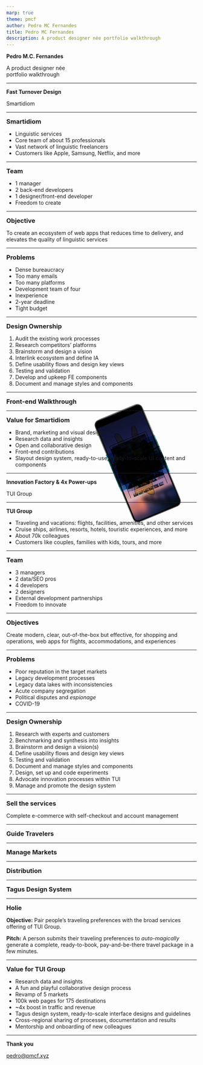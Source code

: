 ```yaml
---
marp: true
theme: pmcf
author: Pedro MC Fernandes
title: Pedro MC Fernandes
description: A product designer née portfolio walkthrough
---
```


# Pedro M.C. Fernandes

A product designer née<br> portfolio walkthrough

![](../img/portfolio/peace.svg)

<!--
_class: sep boost dark
_backgroundColor: var(--charcoal)
_color: var(--paper)
-->

<style scoped>
   img {
      position: absolute;
      top: 52%;
      left: 84%;
      width: 10em;
      height: auto;
      transform: translate(-50%, -50%) rotate(11deg);
      z-index: 1;
      background: none;
   }
   h1 {
      font-size: calc(var(--s8) * 1.1) !important;
      margin: 0;
   }
   section > :nth-last-child(2) {
      margin: 0;
   }
   section {
      padding: 0;
   }
</style>

---

## Fast Turnover Design

Smartidiom

![bg](../img/portfolio/smartidiom.png)

<!--
_class: sep boost dark
-->

<style scoped>
   section {
      padding: 2em 6em 0;
   }
   h1, h2, h3 {
      margin: 0
   }
</style>

---

### Smartidiom

- Linguistic services
- Core team of about 15 professionals
- Vast network of linguistic freelancers
- Customers like Apple, Samsung, Netflix, and more

![bg](../img/portfolio/plus-n-go.png)

<!--
_class: v-spaced
-->

---

### Team

- 1 manager
- 2 back-end developers
- 1 designer/front-end developer
- Freedom to create

![bg right:56.25%](../img/portfolio/team.png)

<!--
_class: v-spaced
-->

---

### Objective

To create an ecosystem of web apps that reduces time to delivery, and elevates the quality of linguistic services

![bg right:60%](../img/portfolio/ecosystem.png)

<!--
_class: v-spaced
-->

---

<!-- Scoped style -->

### Problems

- Dense bureaucracy
- Too many emails
- Too many platforms
- Development team of four
- Inexperience
- 2-year deadline
- Tight budget

![bg](../img/portfolio/whiteboard.png)

<!--
_class: content-flush-top
-->

---

### Design Ownership

1. Audit the existing work processes
2. Research competitors’ platforms
3. Brainstorm and design a vision
4. Interlink ecosystem and define IA
5. Define usability flows and design key views
6. Testing and validation
7. Develop and upkeep FE components
8. Document and manage styles and components

![bg](../img/portfolio/task-diagram.png)

<!--
_class: v-spaced
-->

---

### Front-end Walkthrough

![bg](../img/portfolio/suppliers-dashboard.png)

<!--
_class: h-align
-->

---

### Value for Smartidiom

- Brand, marketing and visual design
- Research data and insights
- Open and collaborative design
- Front-end contributions
- Slayout design system, ready-to-use, ready-to-scale UI content and components

![](../img/portfolio/satisfaction.svg)

<!--
_class: v-spaced dark
_backgroundColor: var(--charcoal)
-->

<style scoped>
   img {
      display: block;
      position: absolute;
      top: 2em;
      right: 2em;
      width: 14em;
      height: auto;
      background: none;
      transform: rotate(10deg);
   }
   section > :nth-last-child(2) {
      margin: 0;
   }
   section > * {
      width: 57%;
   }
</style>

---

## Innovation Factory & 4x Power-ups

TUI Group

![bg hue-rotate:15deg saturate:1.5 brightness:1.1](../img/portfolio/pool.jpg)

<!--
_class: sep boost
_backgroundColor: #6CC5EB
-->

<style scoped>
   section {
      padding: 1em 6em 0;
   }
   section > * {
      color: #D40E14;
   }
   h1, h2, h3 {
      margin: 0;
   }
</style>

---

## TUI Group

- Traveling and vacations: flights, facilities, amenities, and other services
- Cruise ships, airlines, resorts, hotels, touristic experiences, and more
- About 70k colleagues
- Customers like couples, families with kids, tours, and more

![bg right:50%](../img/portfolio/destinations(2).png)

<!--
_class: v-spaced
-->

---

### Team

- 3 managers
- 2 data/SEO pros
- 4 developers
- 2 designers
- External development partnerships
- Freedom to innovate

![bg right:50%](../img/portfolio/whiteboarding.png)

<!--
_class: v-spaced
-->

---

### Objectives

Create modern, clear, out-of-the-box but effective, for shopping and operations, web apps for flights, accommodations, and experiences

![bg](../img/portfolio/travel-commerce.png)

---

### Problems

- Poor reputation in the target markets
- Legacy development processes
- Legacy data lakes with inconsistencies
- Acute company segregation
- Political disputes and _espionage_
- COVID-19

![bg right:50%](../img/portfolio/diagrams.png)

<!--
_class: v-spaced
-->

---

### Design Ownership

1. Research with experts and customers
2. Benchmarking and synthesis into insights
3. Brainstorm and design a vision(s)
4. Define usability flows and design key views
5. Testing and validation
6. Document and manage styles and components
7. Design, set up and code experiments
8. Advocate innovation processes within TUI
9. Manage and promote the design system

![bg](../img/portfolio/payments.png)

<!--
_class: v-spaced
-->

---

### Sell the services

Complete e-commerce with self-checkout and account management

![bg](../img/portfolio/ecommerce.png)

<!--
_class: h-align content-flush-top
-->

---

### Guide Travelers

![bg](../img/portfolio/pagebuilder.png)

---

### Manage Markets

![bg](../img/portfolio/management.png)

---

### Distribution

![bg](../img/portfolio/distribution.png)

---

### Tagus Design System

![bg](../img/portfolio/tagus.png)

---

### Holie

**Objective:** Pair people’s traveling preferences with the broad services offering of TUI Group.

**Pitch:** A person submits their traveling preferences to _auto-magically_ generate a complete, ready-to-book, pay-and-be-there travel package in a few minutes.

![](../img/portfolio/holie.gif)

<!-- ![](../img/portfolio/holie.gif) -->

<!--
_class: v-spaced
-->

<style scoped>
   img {
      position: absolute;
      display: block;
      top: 50%;
      right: 25%;
      width: auto;
      height: calc(100% - 6em);
      transform: translate(50%, -50%);
      mix-blend-mode: multiply;
   }
   section > * {
      width: 50%;
   }
   section > :nth-last-child(2) {
      margin: 0;
   }
</style>

---

### Value for TUI Group

- Research data and insights
- A fun and playful collaborative design process
- Revamp of 5 markets
- 100k web pages for 175 destinations
- ~4x boost in traffic and revenue
- Tagus design system, ready-to-scale interface designs and guidelines 
- Cross-regional sharing of processes, documentation and results
- Mentorship and onboarding of new colleagues

![](../img/portfolio/satisfaction.svg)

<!--
_class: v-spaced dark
_backgroundColor: var(--charcoal)
-->

<style scoped>
   img {
      display: block;
      position: absolute;
      top: 2em;
      right: 2em;
      width: 14em;
      height: auto;
      background: none;
      transform: rotate(10deg);
   }
   section > :nth-last-child(2) {
      margin: 0;
   }
</style>

<!-- ---

-->

--- 

![](../img/portfolio/improv.svg)

## Thank you

pedro@pmcf.xyz

<!--
_class: sep boost dark
_backgroundColor: var(--charcoal)
-->

<style scoped>
   img {
      position: absolute;
      top: 32%;
      left: 60%;
      width: 10em;
      height: auto;
      transform: translate(-50%, -50%) rotate(-22.5deg);
      z-index: -1;
      background: none;
   }
   h2 {
      font-size: calc(var(--s8) * 1.1) !important;
      margin: 0;
   } 
   section > :nth-last-child(2) {
      margin: 0;
   }
</style>